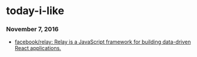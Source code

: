 # today-i-like
### November 7, 2016
- [facebook/relay: Relay is a JavaScript framework for building data-driven React applications.](https://github.com/facebook/relay) 
